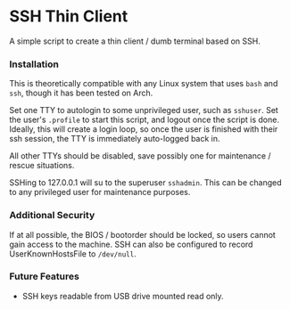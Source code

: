 # SSH Thin Client #
A simple script to create a thin client / dumb terminal based on SSH.

### Installation ###
This is theoretically compatible with any Linux system that uses `bash` and `ssh`, though it has been tested on Arch.

Set one TTY to autologin to some unprivileged user, such as `sshuser`. Set the user's `.profile` to start this script, and logout once the script is done. Ideally, this will create a login loop, so once the user is finished with their ssh session, the TTY is immediately auto-logged back in.

All other TTYs should be disabled, save possibly one for maintenance / rescue situations.

SSHing to 127.0.0.1 will su to the superuser `sshadmin`. This can be changed to any privileged user for maintenance purposes.

### Additional Security ###
If at all possible, the BIOS / bootorder should be locked, so users cannot gain access to the machine. SSH can also be configured to record UserKnownHostsFile to `/dev/null`.

### Future Features
* SSH keys readable from USB drive mounted read only.